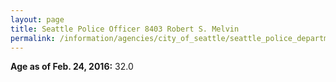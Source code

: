 ```yaml
---
layout: page
title: Seattle Police Officer 8403 Robert S. Melvin
permalink: /information/agencies/city_of_seattle/seattle_police_department/copbook/8403/
---
```


**Age as of Feb. 24, 2016:** 32.0
